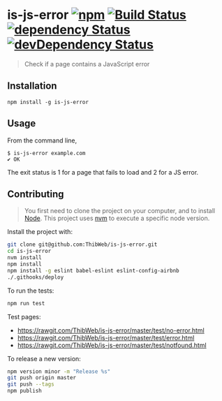 is-js-error [![npm](https://img.shields.io/npm/v/is-js-error.svg?style=flat-square)](https://www.npmjs.com/package/is-js-error) [![Build Status](https://img.shields.io/travis/ThibWeb/is-js-error.svg?style=flat-square)](https://travis-ci.org/ThibWeb/is-js-error) [![dependency Status](https://img.shields.io/david/ThibWeb/is-js-error.svg?style=flat-square)](https://david-dm.org/ThibWeb/is-js-error) [![devDependency Status](https://img.shields.io/david/dev/ThibWeb/is-js-error.svg?style=flat-square)](https://david-dm.org/ThibWeb/is-js-error)
==========

> Check if a page contains a JavaScript error

## Installation

`npm install -g is-js-error`

## Usage

From the command line,

```
$ is-js-error example.com
✔ OK
```

The exit status is 1 for a page that fails to load and 2 for a JS error.

## Contributing

> You first need to clone the project on your computer, and to install [Node](https://nodejs.org). This project uses [nvm](https://github.com/creationix/nvm) to execute a specific node version.

Install the project with:

```sh
git clone git@github.com:ThibWeb/is-js-error.git
cd is-js-error
nvm install
npm install
npm install -g eslint babel-eslint eslint-config-airbnb
./.githooks/deploy
```

To run the tests:

```sh
npm run test
```

Test pages:

- https://rawgit.com/ThibWeb/is-js-error/master/test/no-error.html
- https://rawgit.com/ThibWeb/is-js-error/master/test/error.html
- https://rawgit.com/ThibWeb/is-js-error/master/test/notfound.html

To release a new version:

```sh
npm version minor -m "Release %s"
git push origin master
git push --tags
npm publish
```
